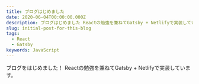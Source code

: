 ```yaml
---
title: ブログはじめました
date: 2020-06-04T00:00:00.000Z
description: ブログはじめました Reactの勉強を兼ねてGatsby + Netlifyで実装しています。
slug: initial-post-for-this-blog
tags: 
  - React
  - Gatsby
keywords: JavaScript
---
```


ブログをはじめました！ Reactの勉強を兼ねてGatsby + Netlifyで実装しています。
